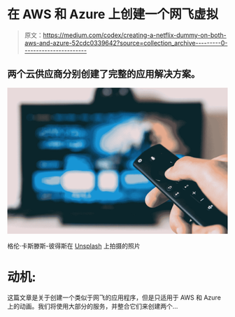 # 在 AWS 和 Azure 上创建一个网飞虚拟

> 原文：<https://medium.com/codex/creating-a-netflix-dummy-on-both-aws-and-azure-52cdc0339642?source=collection_archive---------0----------------------->

## 两个云供应商分别创建了完整的应用解决方案。

![](img/c5812c2dfdca693158d5feb56d1f5315.png)

格伦·卡斯滕斯-彼得斯在 [Unsplash](https://unsplash.com/s/photos/netflix?utm_source=unsplash&utm_medium=referral&utm_content=creditCopyText) 上拍摄的照片

# 动机:

这篇文章是关于创建一个类似于网飞的应用程序，但是只适用于 AWS 和 Azure 上的动画。我们将使用大部分的服务，并整合它们来创建两个…